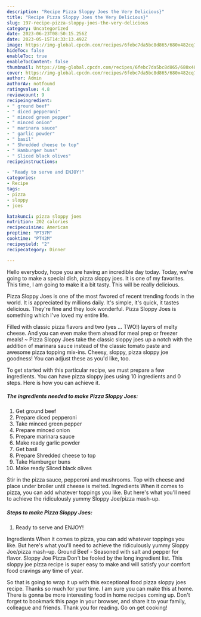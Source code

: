 ```yaml
---
description: "Recipe Pizza Sloppy Joes the Very Delicious}"
title: "Recipe Pizza Sloppy Joes the Very Delicious}"
slug: 197-recipe-pizza-sloppy-joes-the-very-delicious
category: Uncategorized
date: 2023-06-23T08:50:15.256Z
date: 2023-05-15T14:33:13.492Z
image: https://img-global.cpcdn.com/recipes/6febc7da5bc8d865/680x482cq70/pizza-sloppy-joes-recipe-main-photo.jpg
hideToc: false
enableToc: true
enableTocContent: false
thumbnail: https://img-global.cpcdn.com/recipes/6febc7da5bc8d865/680x482cq70/pizza-sloppy-joes-recipe-main-photo.jpg
cover: https://img-global.cpcdn.com/recipes/6febc7da5bc8d865/680x482cq70/pizza-sloppy-joes-recipe-main-photo.jpg
author: Admin
authorAv: notfound
ratingvalue: 4.8
reviewcount: 9
recipeingredient:
- " ground beef"
- " diced pepperoni"
- " minced green pepper"
- " minced onion"
- " marinara sauce"
- " garlic powder"
- " basil"
- " Shredded cheese to top"
- " Hamburger buns"
- " Sliced black olives"
recipeinstructions:

- "Ready to serve and ENJOY!"
categories:
- Recipe
tags:
- pizza
- sloppy
- joes

katakunci: pizza sloppy joes 
nutrition: 202 calories
recipecuisine: American
preptime: "PT37M"
cooktime: "PT42M"
recipeyield: "2"
recipecategory: Dinner

---
```



Hello everybody, hope you are having an incredible day today. Today, we're going to make a special dish, pizza sloppy joes. It is one of my favorites. This time, I am going to make it a bit tasty. This will be really delicious.

Pizza Sloppy Joes is one of the most favored of recent trending foods in the world. It is appreciated by millions daily. It's simple, it's quick, it tastes delicious. They're fine and they look wonderful. Pizza Sloppy Joes is something which I've loved my entire life.

Filled with classic pizza flavors and two (yes … TWO!) layers of melty cheese. And you can even make them ahead for meal prep or freezer meals! ~ Pizza Sloppy Joes take the classic sloppy joes up a notch with the addition of marinara sauce instead of the classic tomato paste and awesome pizza topping mix-ins. Cheesy, sloppy, pizza sloppy joe goodness! You can adjust these as you&#39;d like, too.


To get started with this particular recipe, we must prepare a few ingredients. You can have pizza sloppy joes using 10 ingredients and 0 steps. Here is how you can achieve it.

<!--inarticleads1-->

##### The ingredients needed to make Pizza Sloppy Joes:

1. Get  ground beef
1. Prepare  diced pepperoni
1. Take  minced green pepper
1. Prepare  minced onion
1. Prepare  marinara sauce
1. Make ready  garlic powder
1. Get  basil
1. Prepare  Shredded cheese to top
1. Take  Hamburger buns
1. Make ready  Sliced black olives


Stir in the pizza sauce, pepperoni and mushrooms. Top with cheese and place under broiler until cheese is melted. Ingredients When it comes to pizza, you can add whatever toppings you like. But here&#39;s what you&#39;ll need to achieve the ridiculously yummy Sloppy Joe/pizza mash-up. 

<!--inarticleads2-->

##### Steps to make Pizza Sloppy Joes:


1. Ready to serve and ENJOY!

Ingredients When it comes to pizza, you can add whatever toppings you like. But here&#39;s what you&#39;ll need to achieve the ridiculously yummy Sloppy Joe/pizza mash-up. Ground Beef - Seasoned with salt and pepper for flavor. Sloppy Joe Pizza Don&#39;t be fooled by the long ingredient list. This sloppy joe pizza recipe is super easy to make and will satisfy your comfort food cravings any time of year. 

So that is going to wrap it up with this exceptional food pizza sloppy joes recipe. Thanks so much for your time. I am sure you can make this at home. There is gonna be more interesting food in home recipes coming up. Don't forget to bookmark this page in your browser, and share it to your family, colleague and friends. Thank you for reading. Go on get cooking!
